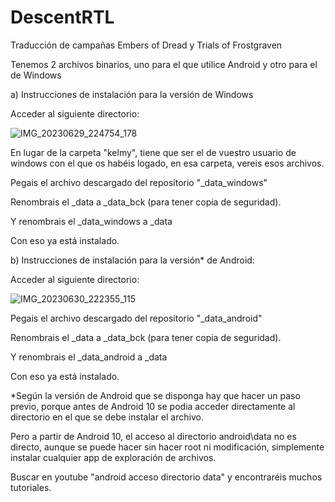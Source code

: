 # DescentRTL
Traducción de campañas Embers of Dread y Trials of Frostgraven

Tenemos 2 archivos binarios, uno para el que utilice Android y otro para el de Windows

a) Instrucciones de instalación para la versión de Windows

Acceder al siguiente directorio:

![IMG_20230629_224754_178](https://github.com/kelmys/DescentRTL/assets/3743722/336cf994-48d3-4a91-b65c-ab1d34a21685)

En lugar de la carpeta "kelmy", tiene que ser el de vuestro usuario de windows con el que os habéis logado, en esa carpeta, vereis esos archivos.

Pegais el archivo descargado del repositorio "_data_windows"

Renombrais el _data a _data_bck (para tener copia de seguridad).

Y renombrais el _data_windows a _data

Con eso ya está instalado.

b) Instrucciones de instalación para la versión* de Android:

Acceder al siguiente directorio:

![IMG_20230630_222355_115](https://github.com/kelmys/DescentRTL/assets/3743722/6d156c02-5890-46fb-be4f-29e720857e43)

Pegais el archivo descargado del repositorio "_data_android"

Renombrais el _data a _data_bck (para tener copia de seguridad).

Y renombrais el _data_android a _data

Con eso ya está instalado.

*Según la versión de Android que se disponga hay que hacer un paso previo, porque antes de Android 10 se podia acceder directamente al directorio en el que se debe instalar el archivo.

Pero a partir de Android 10, el acceso al directorio android\data no es directo, aunque se puede hacer sin hacer root ni modificación, simplemente instalar cualquier app de exploración de archivos. 

Buscar en youtube "android acceso directorio data" y encontraréis muchos tutoriales.
